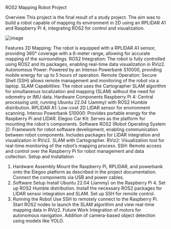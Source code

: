 ROS2 Mapping Robot Project

Overview
This project is the final result of a study project. The aim was to build a robot capable of mapping its environment in 2D using an RPLIDAR A1 and Raspberry Pi 4, integrating ROS2 for control and visualization.

![image](https://github.com/user-attachments/assets/f0f970b5-1803-4d3d-a4fb-0eb2b8660309)


Features
2D Mapping: The robot is equipped with a RPLIDAR A1 sensor, providing 360° coverage with a 6-meter range, allowing for accurate mapping of the surroundings.
ROS2 Integration: The robot is fully controlled using ROS2 and its packages, enabling real-time data visualization in RViz2.
Autonomous Power: Powered by an Intenso Powerbank S10000, providing mobile energy for up to 5 hours of operation.
Remote Operation: Secure Shell (SSH) allows remote management and monitoring of the robot via a laptop.
SLAM Capabilities: The robot uses the Cartographer SLAM algorithm for simultaneous localization and mapping (SLAM) without the need for odometry or IMU data.
Hardware Components
Raspberry Pi 4: Central processing unit, running Ubuntu 22.04 (Jammy) with ROS2 Humble distribution.
RPLIDAR A1: Low-cost 2D LIDAR sensor for environment scanning.
Intenso Powerbank S10000: Provides portable energy for the Raspberry Pi and LIDAR.
Elegoo Car Kit: Serves as the platform for mounting the robot's components.
Software
ROS2 (Robot Operating System 2): Framework for robot software development, enabling communication between robot components.
Includes packages for LIDAR integration and visualization in RViz2.
SLAM with Cartographer.
RViz2: Visualization tool for real-time monitoring of the robot’s mapping process.
SSH: Remote access and control over the Raspberry Pi for robot management and data collection.
Setup and Installation
1. Hardware Assembly
Mount the Raspberry Pi, RPLIDAR, and powerbank onto the Elegoo platform as described in the project documentation.
Connect the components via USB and power cables.
2. Software Setup
Install Ubuntu 22.04 (Jammy) on the Raspberry Pi 4.
Set up ROS2 Humble distribution.
Install the necessary ROS2 packages for LIDAR sensor integration and SLAM.
Set up SSH for remote control.
3. Running the Robot
Use SSH to remotely connect to the Raspberry Pi.
Start ROS2 nodes to launch the SLAM algorithm and view real-time mapping data in RViz2.
Future Work
Integration of motors for autonomous navigation.
Addition of camera-based object detection using models like YOLO.


